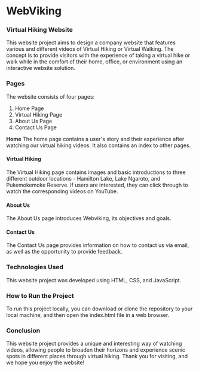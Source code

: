 # WebViking

### Virtual Hiking Website
This website project aims to design a company website that features various and different videos of Virtual Hiking or Virtual Walking. The concept is to provide visitors with the experience of taking a virtual hike or walk while in the comfort of their home, office, or environment using an interactive website solution.

### Pages
The website consists of four pages:
1. Home Page
2. Virtual Hiking Page
3. About Us Page
4. Contact Us Page

**Home**
The home page contains a user's story and their experience after watching our virtual hiking videos. It also contains an index to other pages.

#### Virtual Hiking
The Virtual Hiking page contains images and basic introductions to three different outdoor locations - Hamilton Lake, Lake Ngaroto, and Pukemokemoke Reserve. If users are interested, they can click through to watch the corresponding videos on YouTube.

#### About Us
The About Us page introduces Webviking, its objectives and goals.

#### Contact Us 
The Contact Us page provides information on how to contact us via email, as well as the opportunity to provide feedback.

### Technologies Used
This website project was developed using HTML, CSS, and JavaScript.

### How to Run the Project
To run this project locally, you can download or clone the repository to your local machine, and then open the index.html file in a web browser.

### Conclusion
This website project provides a unique and interesting way of watching videos, allowing people to broaden their horizons and experience scenic spots in different places through virtual hiking. Thank you for visiting, and we hope you enjoy the website!
